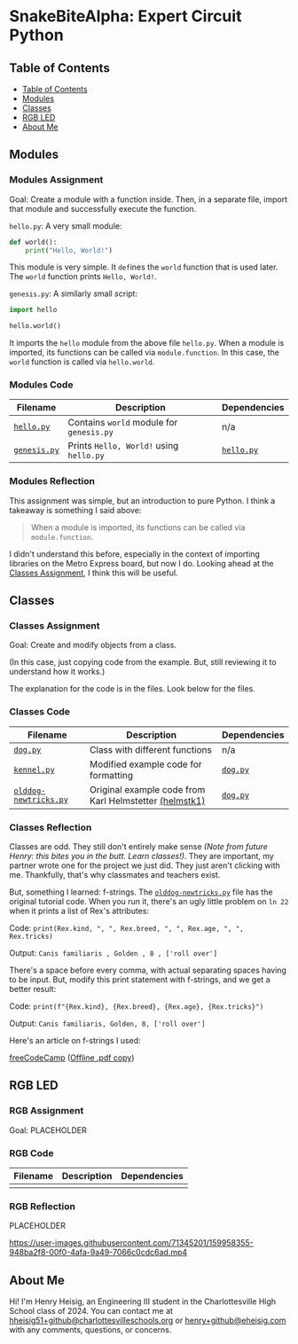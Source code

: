 # SnakeBiteAlpha: Expert Circuit Python

## Table of Contents

- [Table of Contents](#table-of-contents)
- [Modules](#modules)
- [Classes](#classes)
- [RGB LED](#rgb-led)
- [About Me](#about-me)

## Modules

### Modules Assignment

Goal: Create a module with a function inside. Then, in a separate file, import that module and successfully execute the function.

`hello.py`: A very small module:

```python
def world():
    print("Hello, World!")
```

This module is very simple. It `def`ines the `world` function that is used later. The `world` function prints `Hello, World!`.

`genesis.py`: A *s*imilarly *s*mall *s*cript:

```python
import hello

hello.world()
```

It imports the `hello` module from the above file `hello.py`. When a module is imported, its functions can be called via `module.function`. In this case, the `world` function is called via `hello.world`.

### Modules Code

| Filename                    | Description                              | Dependencies            |
| --------------------------- | ---------------------------------------- | ----------------------- |
| [`hello.py`](/hello.py)     | Contains `world` module for `genesis.py` | n/a                     |
| [`genesis.py`](/genesis.py) | Prints `Hello, World!` using `hello.py`  | [`hello.py`](/hello.py) |

### Modules Reflection

This assignment was simple, but an introduction to pure
Python. I think a takeaway is something I said above:

> When a module is imported, its functions can be called via `module.function`.

I didn't understand this before, especially in the context of importing libraries on the Metro Express board, but now I do. Looking ahead at the [Classes Assignment](#classes-assignment), I think this will be useful.

## Classes

### Classes Assignment

Goal: Create and modify objects from a class.

(In this case, just copying code from the example. But, still reviewing it to understand how it works.)

The explanation for the code is in the files. Look below for the files.

### Classes Code

| Filename                                      | Description                                                                           | Dependencies        |
| --------------------------------------------- | ------------------------------------------------------------------------------------- | ------------------- |
| [`dog.py`](/dog.py)                           | Class with different functions                                                        | n/a                 |
| [`kennel.py`](/kennel.py)                     | Modified example code for formatting                                                  | [`dog.py`](/dog.py) |
| [`olddog-newtricks.py`](/olddog-newtricks.py) | Original example code from Karl Helmstetter [(helmstk1)](https://github.com/helmstk1) | [`dog.py`](/dog.py) |

### Classes Reflection

Classes are odd. They still don't entirely make sense *(Note from future Henry: this bites you in the butt. Learn classes!)*. They are important, my partner wrote one for the project we just did. They just aren't clicking with me. Thankfully, that's why classmates and teachers exist.

But, something I learned: f-strings. The [`olddog-newtricks.py`](/olddog-newtricks.py) file has the original tutorial code. When you run it, there's an ugly little problem on `ln 22` when it prints a list of Rex's attributes:

Code: `print(Rex.kind, ", ", Rex.breed, ", ", Rex.age, ", ", Rex.tricks)`

Output: `Canis familiaris , Golden , 8 , ['roll over']`

There's a space before every comma, with actual separating spaces having to be input. But, modify this print statement with f-strings, and we get a better result:

Code: `print(f"{Rex.kind}, {Rex.breed}, {Rex.age}, {Rex.tricks}")`

Output: `Canis familiaris, Golden, 8, ['roll over']`

Here's an article on f-strings I used:

[freeCodeCamp](https://www.freecodecamp.org/news/python-f-strings-tutorial-how-to-use-f-strings-for-string-formatting/) ([Offline .pdf copy](/Resources/f-Strings.pdf))

## RGB LED

### RGB Assignment

Goal: PLACEHOLDER

### RGB Code

| Filename | Description | Dependencies |
| -------- | ----------- | ------------ |
|          |             |              |

### RGB Reflection

PLACEHOLDER

https://user-images.githubusercontent.com/71345201/159958355-948ba2f8-00f0-4afa-9a49-7066c0cdc6ad.mp4

## About Me

Hi! I'm Henry Heisig, an Engineering III student in the Charlottesville High School class of 2024. You can contact me at [hheisig51+github@charlottesvilleschools.org](mailto:hheisig51+github@charlottesvilleschools.org) or [henry+github@eheisig.com](mailto:henry+github@eheisig.com) with any comments, questions, or concerns.
